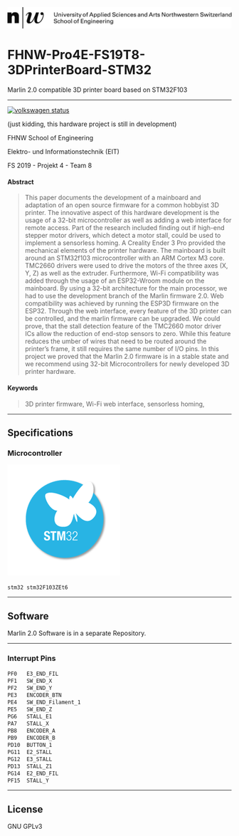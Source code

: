 ![bitmap/fhnw_ht_e_10mm.jpg](bitmap/fhnw_ht_e_10mm.jpg)

# FHNW-Pro4E-FS19T8-3DPrinterBoard-STM32

Marlin 2.0 compatible 3D printer board based on STM32F103

---

[![volkswagen status](https://auchenberg.github.io/volkswagen/volkswargen_ci.svg?v=1)](https://github.com/auchenberg/volkswagen)

(just kidding, this hardware project is still in development)

FHNW School of Engineering

Elektro- und Informationstechnik (EIT)

FS 2019 - Projekt 4 - Team 8

#### Abstract

> This paper documents the development of a mainboard and adaptation of an open source firmware for a common hobbyist 3D printer. The innovative aspect of this hardware development is the usage of a 32-bit microcontroller as well as adding a web interface for remote access. Part of the research included finding out if high-end stepper motor drivers, which detect a motor stall, could be used to implement a sensorless homing. A Creality Ender 3 Pro provided the mechanical elements of the printer hardware. The mainboard is built around an STM32f103 microcontroller with an ARM Cortex M3 core. TMC2660 drivers were used to drive the motors of the three axes (X, Y, Z) as well as the extruder. Furthermore, Wi-Fi compatibility was added through the usage of an ESP32-Wroom module on the mainboard. By using a 32-bit architecture for the main processor, we had to use the development branch of the Marlin firmware 2.0. Web compatibility was achieved by running the ESP3D firmware on the ESP32. Through the web interface, every feature of the 3D printer can be controlled, and the marlin firmware can be upgraded. We could prove, that the stall detection feature of the TMC2660 motor driver ICs allow the reduction of end-stop sensors to zero. While this feature reduces the umber of wires that need to be routed around the printer’s frame, it still requires the same number of I/O pins. In this project we proved that the Marlin 2.0 firmware is in a stable state and we recommend using 32-bit Microcontrollers for newly developed 3D printer hardware. 

#### Keywords
> 3D printer firmware, Wi-Fi web interface, sensorless homing, 


---

## Specifications

### Microcontroller

![STM32Logo](bitmap/STM32-Logo.png)

`stm32 stm32F103ZEt6`

---

## Software

Marlin 2.0 Software is in a separate Repository.

---

### Interrupt Pins

```
PF0   E3_END_FIL
PF1   SW_END_X
PF2   SW_END_Y
PE3   ENCODER_BTN
PE4   SW_END_Filament_1
PE5   SW_END_Z
PG6   STALL_E1
PA7   STALL_X
PB8   ENCODER_A
PB9   ENCODER_B
PD10  BUTTON_1
PG11  E2_STALL
PG12  E3_STALL
PD13  STALL_Z1
PG14  E2_END_FIL
PF15  STALL_Y
```

---

## License

GNU GPLv3






